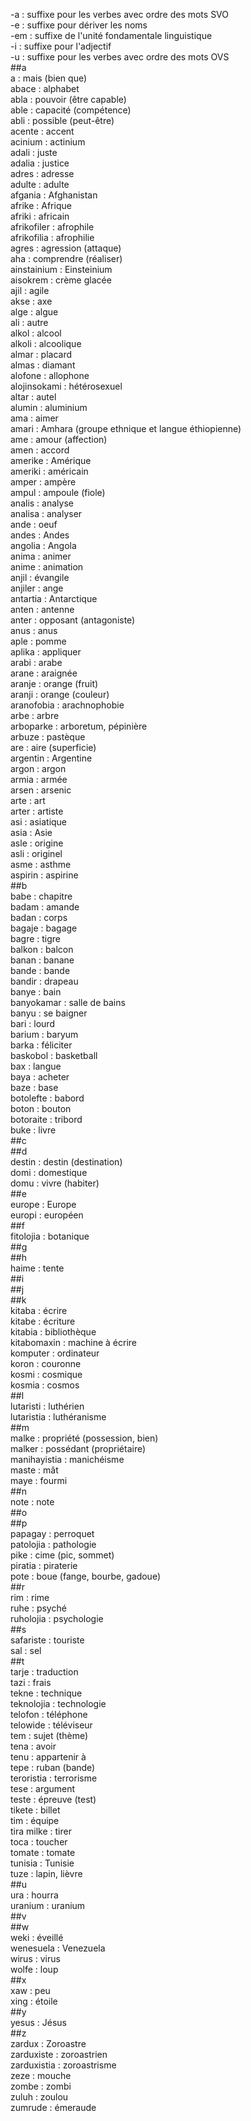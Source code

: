 -a : suffixe pour les verbes avec ordre des mots SVO  
-e : suffixe pour dériver les noms  
-em : suffixe de l'unité fondamentale linguistique  
-i : suffixe pour l'adjectif  
-u : suffixe pour les verbes avec ordre des mots OVS  
##a  
a : mais (bien que)  
abace : alphabet  
abla : pouvoir (être capable)  
able : capacité (compétence)  
abli : possible (peut-être)  
acente : accent  
acinium : actinium  
adali : juste  
adalia : justice  
adres : adresse  
adulte : adulte  
afgania : Afghanistan  
afrike : Afrique  
afriki : africain  
afrikofiler : afrophile  
afrikofilia : afrophilie  
agres : agression (attaque)  
aha : comprendre (réaliser)  
ainstainium : Einsteinium  
aisokrem : crème glacée  
ajil : agile  
akse : axe  
alge : algue  
ali : autre  
alkol : alcool  
alkoli : alcoolique  
almar : placard  
almas : diamant  
alofone : allophone  
alojinsokami : hétérosexuel  
altar : autel  
alumin : aluminium  
ama : aimer  
amari : Amhara (groupe ethnique et langue éthiopienne)  
ame : amour (affection)  
amen : accord  
amerike : Amérique  
ameriki : américain  
amper : ampère  
ampul : ampoule (fiole)  
analis : analyse  
analisa : analyser  
ande : oeuf  
andes : Andes  
angolia : Angola  
anima : animer  
anime : animation  
anjil : évangile  
anjiler : ange  
antartia : Antarctique  
anten : antenne  
anter : opposant (antagoniste)  
anus : anus  
aple : pomme  
aplika : appliquer  
arabi : arabe  
arane : araignée  
aranje : orange (fruit)  
aranji : orange (couleur)  
aranofobia : arachnophobie  
arbe : arbre  
arboparke : arboretum, pépinière  
arbuze : pastèque  
are : aire (superficie)  
argentin : Argentine  
argon : argon  
armia : armée  
arsen : arsenic  
arte : art  
arter : artiste  
asi : asiatique  
asia : Asie  
asle : origine  
asli : originel  
asme : asthme  
aspirin : aspirine  
##b  
babe : chapitre  
badam : amande  
badan : corps  
bagaje : bagage  
bagre : tigre  
balkon : balcon  
banan : banane  
bande : bande  
bandir : drapeau  
banye : bain  
banyokamar : salle de bains  
banyu : se baigner  
bari : lourd  
barium : baryum  
barka : féliciter  
baskobol : basketball  
bax : langue  
baya : acheter  
baze : base  
botolefte : babord  
boton : bouton  
botoraite : tribord  
buke : livre  
##c  
##d  
destin : destin (destination)  
domi : domestique  
domu : vivre (habiter)  
##e  
europe : Europe  
europi : européen  
##f  
fitolojia : botanique  
##g  
##h  
haime : tente  
##i  
##j  
##k  
kitaba : écrire  
kitabe : écriture  
kitabia : bibliothèque  
kitabomaxin : machine à écrire  
komputer : ordinateur  
koron : couronne  
kosmi : cosmique  
kosmia : cosmos  
##l  
lutaristi : luthérien  
lutaristia : luthéranisme  
##m  
malke : propriété (possession, bien)  
malker : possédant (propriétaire)  
manihayistia : manichéisme  
maste : mât  
maye : fourmi  
##n  
note : note  
##o  
##p  
papagay : perroquet  
patolojia : pathologie  
pike : cime (pic, sommet)  
piratia : piraterie  
pote : boue (fange, bourbe, gadoue)  
##r  
rim : rime  
ruhe : psyché  
ruholojia : psychologie  
##s  
safariste : touriste  
sal : sel  
##t  
tarje : traduction  
tazi : frais  
tekne : technique  
teknolojia : technologie  
telofon : téléphone  
telowide : téléviseur  
tem : sujet (thème)  
tena : avoir  
tenu : appartenir à  
tepe : ruban (bande)  
teroristia : terrorisme  
tese : argument  
teste : épreuve (test)  
tikete : billet  
tim : équipe  
tira milke : tirer  
toca : toucher  
tomate : tomate  
tunisia : Tunisie  
tuze : lapin, lièvre  
##u  
ura : hourra  
uranium : uranium  
##v  
##w  
weki : éveillé  
wenesuela : Venezuela  
wirus : virus  
wolfe : loup  
##x  
xaw : peu  
xing : étoile  
##y  
yesus : Jésus  
##z  
zardux : Zoroastre  
zarduxiste : zoroastrien  
zarduxistia : zoroastrisme  
zeze : mouche  
zombe : zombi  
zuluh : zoulou  
zumrude : émeraude  
